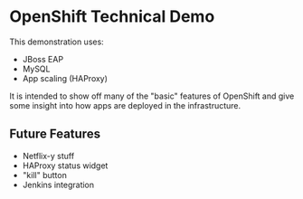 # OpenShift Technical Demo
This demonstration uses:

* JBoss EAP
* MySQL
* App scaling (HAProxy)

It is intended to show off many of the "basic" features of OpenShift and give
some insight into how apps are deployed in the infrastructure.

## Future Features

* Netflix-y stuff
* HAProxy status widget
* "kill" button
* Jenkins integration
